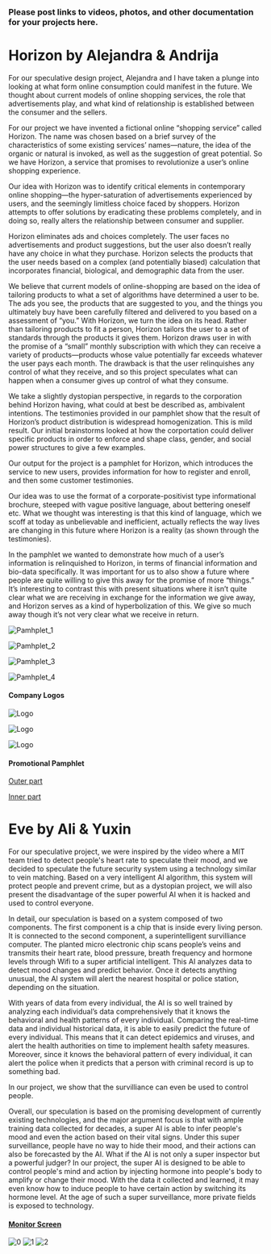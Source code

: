 ### Please post links to videos, photos, and other documentation for your projects here.

# Horizon by Alejandra & Andrija

For our speculative design project, Alejandra and I have taken a plunge into looking at what form online consumption could manifest in the future. We thought about current models of online shopping services, the role that advertisements play, and what kind of relationship is established between the consumer and the sellers. 

For our project we have invented a fictional online “shopping service” called Horizon. The name was chosen based on a brief survey of the characteristics of some existing services’ names—nature, the idea of the organic or natural is invoked, as well as the suggestion of great potential. So we have Horizon, a service that promises to revolutionize a user’s online shopping experience. 

Our idea with Horizon was to identify critical elements in contemporary online shopping—the hyper-saturation of advertisements experienced by users, and the seemingly limitless choice faced by shoppers. Horizon attempts to offer solutions by eradicating these problems completely, and in doing so, really alters the relationship between consumer and supplier. 

Horizon eliminates ads and choices completely. The user faces no advertisements and product suggestions, but the user also doesn’t really have any choice in what they purchase. Horizon selects the products that the user needs based on a complex (and potentially biased) calculation that incorporates financial, biological, and demographic data from the user. 

We believe that current models of online-shopping are based on the idea of tailoring products to what a set of algorithms have determined a user to be. The ads you see, the products that are suggested to you, and the things you ultimately buy have been carefully filtered and delivered to you based on a assessment of “you.” With Horizon, we turn the idea on its head. Rather than tailoring products to fit a person, Horizon tailors the user to a set of standards through the products it gives them. Horizon draws user in with the promise of a “small” monthly subscription with which they can receive a variety of products—products whose value potentially far exceeds whatever the user pays each month. The drawback is that the user relinquishes any control of what they receive, and so this project speculates what can happen when a consumer gives up control of what they consume.  

We take a slightly dystopian perspective, in regards to the corporation behind Horizon having, what could at best be described as, ambivalent intentions. The testimonies provided in our pamphlet show that the result of Horizon’s product distribution is widespread homogenization. This is mild result. Our initial brainstorms looked at how the corportation could deliver specific products in order to enforce and shape class, gender, and social power structures to give a few examples. 

Our output for the project is a pamphlet for Horizon, which introduces the service to new users, provides information for how to register and enroll, and then some customer testimonies. 

Our idea was to use the format of a corporate-positivist type informational brochure, steeped with vague positive language, about bettering oneself etc. What we thought was interesting is that this kind of language, which we scoff at today as unbelievable and inefficient, actually reflects the way lives are changing in this future where Horizon is a reality (as shown through the testimonies). 

In the pamphlet we wanted to demonstrate how much of a user’s information is relinquished to Horizon, in terms of financial information and bio-data specifically. It was important for us to also show a future where people are quite willing to give this away for the promise of more “things.” It’s interesting to contrast this with present situations where it isn’t quite clear what we are receiving in exchange for the information we give away, and Horizon serves as a kind of hyperbolization of this. We give so much away though it’s not very clear what we receive in return.

![Pamhplet_1](https://imgur.com/zpK1rVi.png)

![Pamhplet_2](https://imgur.com/yrHYNVx.png)

![Pamhplet_3](https://imgur.com/j5mRxsF.png)

![Pamhplet_4](https://imgur.com/DOzbLoq.png)


#### Company Logos

![Logo](https://i.imgur.com/dQqRC1I.png)

![Logo](https://i.imgur.com/0bRhZ0J.png)

![Logo](https://i.imgur.com/ykEOM0K.png)

#### Promotional Pamphlet 
[Outer part](https://drive.google.com/open?id=16Lmm4oCb8TwZ-yd8DX1qPXh9gXdC3CE3)

[Inner part](https://drive.google.com/open?id=1VFw6XyZJyjP3PsHmvy1rphr5i9L9VCtx)




# Eve by Ali & Yuxin

For our speculative project, we were inspired by the video where a MIT team tried to detect people's heart rate to speculate their mood, and we decided to speculate the future security system using a technology similar to vein matching. Based on a very intelligent AI algorithm, this system will protect people and prevent crime, but as a dystopian project, we will also present the disadvantage of the super powerful AI when it is hacked and used to control everyone.

In detail, our speculation is based on a system composed of two components. The first component is a chip that is inside every living person. It is connected to the second component, a superintelligent survilliance computer. The planted micro electronic chip scans people’s veins and transmits their heart rate, blood pressure, breath frequency and hormone levels through Wifi to a super artificial intelligent. This AI analyzes data to detect mood changes and predict behavior. Once it detects anything unusual, the AI system will alert the nearest hospital or police station, depending on the situation.

With years of data from every individual, the AI is so well trained by analyzing each individual’s data comprehensively that it knows the behavioral and health patterns of every individual. Comparing the real-time data and individual historical data, it is able to easily predict the future of every individual. This means that it can detect epidemics and viruses, and alert the health authorities on time to implement health safety measures. Moreover, since it knows the behavioral pattern of every individual, it can alert the police when it predicts that a person with criminal record is up to something bad.

In our project, we show that the survilliance can even be used to control people. 

Overall, our speculation is based on the promising development of currently existing technologies, and the major argument focus is that with ample training data collected for decades, a super AI is able to infer people's mood and even the action based on their vital signs. Under this super surveillance, people have no way to hide their mood, and their actions can also be forecasted by the AI. What if the AI is not only a super inspector but a powerful judger? In our project, the super AI is designed to be able to control people's mind and action by injecting hormone into people's body to amplify or change their mood. With the data it collected and learned, it may even know how to induce people to have certain action by switching its hormone level. At the age of such a super surveillance, more private fields is exposed to technology.



#### [Monitor Screen](https://alpha.editor.p5js.org/zygugi/sketches/SyIog1ycz)
![0](https://i.imgur.com/mTAnuYP.png)
![1](https://i.imgur.com/lRmNUUX.png)
![2](https://imgur.com/T7gnDwx.png)


